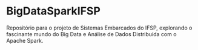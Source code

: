 # BigDataSparkIFSP
Repositório para o projeto de Sistemas Embarcados do IFSP, explorando o fascinante mundo do Big Data e Análise de Dados Distribuída com o Apache Spark.
